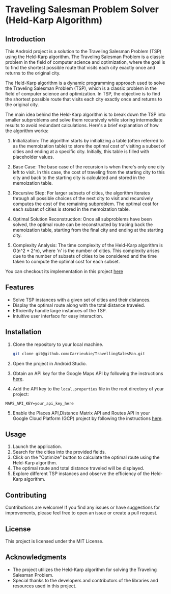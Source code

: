 # Traveling Salesman Problem Solver (Held-Karp Algorithm)

## Introduction
This Android project is a solution to the Traveling Salesman Problem (TSP) using the Held-Karp algorithm. The Traveling Salesman Problem is a classic problem in the field of computer science and optimization, where the goal is to find the shortest possible route that visits each city exactly once and returns to the original city.

The Held-Karp algorithm is a dynamic programming approach used to solve the Traveling Salesman Problem (TSP), which is a classic problem in the field of computer science and optimization. In TSP, the objective is to find the shortest possible route that visits each city exactly once and returns to the original city.

The main idea behind the Held-Karp algorithm is to break down the TSP into smaller subproblems and solve them recursively while storing intermediate results to avoid redundant calculations. Here's a brief explanation of how the algorithm works:

 1. Initialization: The algorithm starts by initializing a table (often referred to as the memoization table) to store the optimal cost of visiting a subset of cities and ending at a specific city. Initially, this table is filled with placeholder values.

 2. Base Case: The base case of the recursion is when there's only one city left to visit. In this case, the cost of traveling from the starting city to this city and back to the starting city is calculated and stored in the memoization table.

 3. Recursive Step: For larger subsets of cities, the algorithm iterates through all possible choices of the next city to visit and recursively computes the cost of the remaining subproblem. The optimal cost for each subset of cities is stored in the memoization table.

 4. Optimal Solution Reconstruction: Once all subproblems have been solved, the optimal route can be reconstructed by tracing back the memoization table, starting from the final city and ending at the starting city.

 5. Complexity Analysis: The time complexity of the Held-Karp algorithm is O(n^2 * 2^n), where 'n' is the number of cities. This complexity arises due to the number of subsets of cities to be considered and the time taken to compute the optimal cost for each subset.

You can checkout its implementation in this project [here](https://github.com/Carrieukie/TravellingSalesMan/blob/main/app/src/main/java/com/karis/travellingsalesman/utils/OptimizationUtils.kt)


## Features
- Solve TSP instances with a given set of cities and their distances.
- Display the optimal route along with the total distance traveled.
- Efficiently handle large instances of the TSP.
- Intuitive user interface for easy interaction.

## Installation
1. Clone the repository to your local machine.
   ```bash
   git clone git@github.com:Carrieukie/TravellingSalesMan.git
   ```
2. Open the project in Android Studio.

3. Obtain an API key for the Google Maps API by following the instructions [here](https://developers.google.com/maps/documentation/android-sdk/get-api-key).

4. Add the API key to the `local.properties` file in the root directory of your project:
```properties
MAPS_API_KEY=your_api_key_here
```

5. Enable the Places API,Distance Matrix API and Routes API in your Google Cloud Platform (GCP) project by following the instructions [here](https://mapsplatform.google.com/#get-started).

## Usage
1. Launch the application.
2. Search for the cities into the provided fields.
3. Click on the "Optimize" button to calculate the optimal route using the Held-Karp algorithm.
4. The optimal route and total distance traveled will be displayed.
5. Explore different TSP instances and observe the efficiency of the Held-Karp algorithm.


## Contributing
Contributions are welcome! If you find any issues or have suggestions for improvements, please feel free to open an issue or create a pull request.

## License
This project is licensed under the MIT License.

## Acknowledgments
- The project utilizes the Held-Karp algorithm for solving the Traveling Salesman Problem.
- Special thanks to the developers and contributors of the libraries and resources used in this project.
